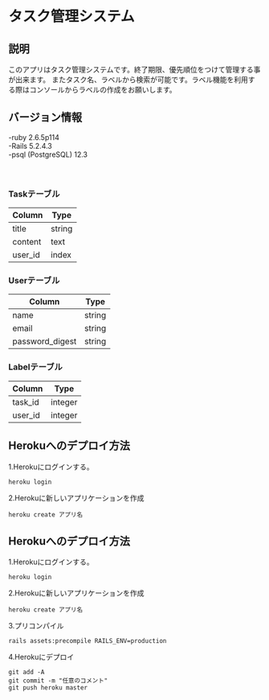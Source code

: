# タスク管理システム

## 説明
このアプリはタスク管理システムです。終了期限、優先順位をつけて管理する事が出来ます。
またタスク名、ラベルから検索が可能です。ラベル機能を利用する際はコンソールからラベルの作成をお願いします。

## バージョン情報
-ruby 2.6.5p114<br>
-Rails 5.2.4.3<br>
-psql (PostgreSQL) 12.3<br>
<br>
<br>
### Taskテーブル
|  Column  |  Type  |
| ---- | ---- |
|  title  |  string  |
|  content  |  text  |
|  user_id  |  index  |

### Userテーブル
|  Column  |  Type  |
| ---- | ---- |
|  name  |  string  |
|  email  |  string  |
|  password_digest  |  string  |

### Labelテーブル
|  Column  |  Type  |
| ---- | ---- |
|  task_id  |  integer  |
|  user_id  |  integer  |


## Herokuへのデプロイ方法

1.Herokuにログインする。
```
heroku login
```

2.Herokuに新しいアプリケーションを作成
```
heroku create アプリ名
```


## Herokuへのデプロイ方法

1.Herokuにログインする。
```
heroku login
```

2.Herokuに新しいアプリケーションを作成
```
heroku create アプリ名
```

3.プリコンパイル
```
rails assets:precompile RAILS_ENV=production
```

4.Herokuにデプロイ
```
git add -A
git commit -m "任意のコメント"
git push heroku master
```
